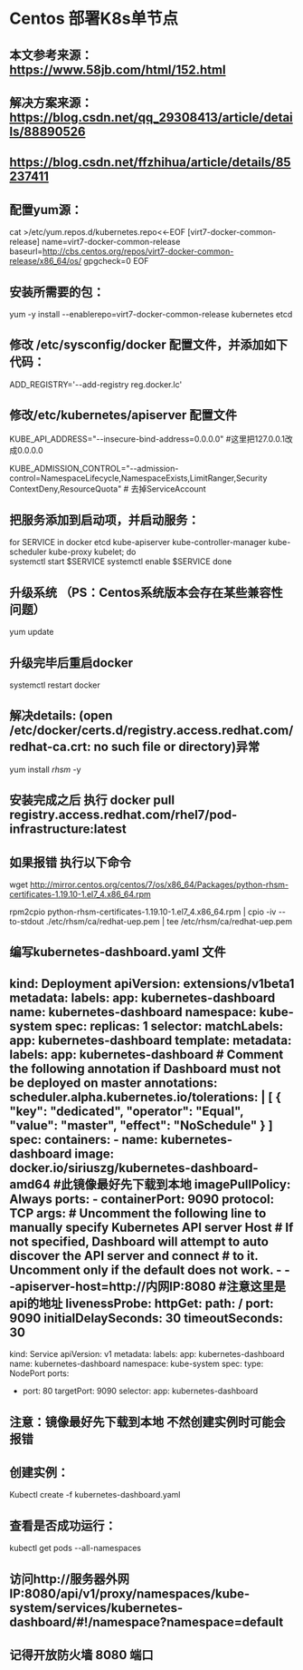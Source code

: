 # Centos 部署K8s单节点


## 本文参考来源：https://www.58jb.com/html/152.html 
## 解决方案来源：https://blog.csdn.net/qq_29308413/article/details/88890526
##              https://blog.csdn.net/ffzhihua/article/details/85237411  


## 配置yum源：

cat >/etc/yum.repos.d/kubernetes.repo<<-EOF 
[virt7-docker-common-release] 
name=virt7-docker-common-release 
baseurl=http://cbs.centos.org/repos/virt7-docker-common-release/x86_64/os/ 
gpgcheck=0 
EOF

## 安装所需要的包：
yum -y install --enablerepo=virt7-docker-common-release kubernetes etcd

## 修改 /etc/sysconfig/docker 配置文件，并添加如下代码：
ADD_REGISTRY='--add-registry reg.docker.lc'

## 修改/etc/kubernetes/apiserver 配置文件
KUBE_API_ADDRESS="--insecure-bind-address=0.0.0.0"     #这里把127.0.0.1改成0.0.0.0 


KUBE_ADMISSION_CONTROL="--admission-control=NamespaceLifecycle,NamespaceExists,LimitRanger,Security 
ContextDeny,ResourceQuota"  # 去掉ServiceAccount

## 把服务添加到启动项，并启动服务：

for SERVICE in docker etcd kube-apiserver kube-controller-manager kube-scheduler kube-proxy kubelet; do  
systemctl start $SERVICE 
    systemctl enable $SERVICE 
done

## 升级系统 （PS：Centos系统版本会存在某些兼容性问题）
yum update

## 升级完毕后重启docker
systemctl restart docker


## 解决details: (open /etc/docker/certs.d/registry.access.redhat.com/redhat-ca.crt: no such file or directory)异常

yum install *rhsm* -y

## 安装完成之后 执行 docker pull registry.access.redhat.com/rhel7/pod-infrastructure:latest
## 如果报错 执行以下命令

wget http://mirror.centos.org/centos/7/os/x86_64/Packages/python-rhsm-certificates-1.19.10-1.el7_4.x86_64.rpm

rpm2cpio python-rhsm-certificates-1.19.10-1.el7_4.x86_64.rpm | cpio -iv --to-stdout ./etc/rhsm/ca/redhat-uep.pem | tee /etc/rhsm/ca/redhat-uep.pem



## 编写kubernetes-dashboard.yaml 文件

kind: Deployment 
apiVersion: extensions/v1beta1 
metadata: 
  labels: 
    app: kubernetes-dashboard 
  name: kubernetes-dashboard 
  namespace: kube-system 
spec: 
  replicas: 1 
  selector: 
    matchLabels: 
      app: kubernetes-dashboard 
  template: 
    metadata: 
      labels: 
        app: kubernetes-dashboard 
      # Comment the following annotation if Dashboard must not be deployed on master 
      annotations: 
        scheduler.alpha.kubernetes.io/tolerations: | 
          [ 
            { 
              "key": "dedicated", 
              "operator": "Equal", 
              "value": "master", 
              "effect": "NoSchedule" 
            } 
          ] 
    spec: 
      containers: 
      - name: kubernetes-dashboard 
        image: docker.io/siriuszg/kubernetes-dashboard-amd64      #此镜像最好先下载到本地 
        imagePullPolicy: Always 
        ports: 
        - containerPort: 9090 
          protocol: TCP 
        args: 
          # Uncomment the following line to manually specify Kubernetes API server Host 
          # If not specified, Dashboard will attempt to auto discover the API server and connect 
          # to it. Uncomment only if the default does not work. 
          - --apiserver-host=http://内网IP:8080    #注意这里是api的地址 
        livenessProbe: 
          httpGet: 
            path: / 
            port: 9090 
          initialDelaySeconds: 30 
          timeoutSeconds: 30 
--- 
kind: Service 
apiVersion: v1 
metadata: 
  labels: 
    app: kubernetes-dashboard 
  name: kubernetes-dashboard 
  namespace: kube-system 
spec: 
  type: NodePort 
  ports: 
  - port: 80 
    targetPort: 9090 
  selector: 
    app: kubernetes-dashboard 


## 注意：镜像最好先下载到本地 不然创建实例时可能会报错


## 创建实例：
Kubectl create -f kubernetes-dashboard.yaml

## 查看是否成功运行：
kubectl get pods --all-namespaces 

## 访问http://服务器外网IP:8080/api/v1/proxy/namespaces/kube-system/services/kubernetes-dashboard/#!/namespace?namespace=default

## 记得开放防火墙 8080 端口